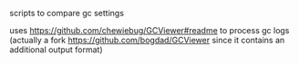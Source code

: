 scripts to compare gc settings

uses https://github.com/chewiebug/GCViewer#readme to process gc logs
(actually a fork https://github.com/bogdad/GCViewer since it contains an additional output format)
